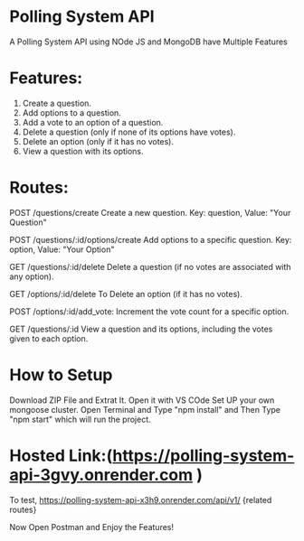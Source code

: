 # Polling System API

A Polling System API using NOde JS and MongoDB have Multiple Features

# Features:

1. Create a question.
2. Add options to a question.
3. Add a vote to an option of a question.
4. Delete a question (only if none of its options have votes).
5. Delete an option (only if it has no votes).
6. View a question with its options.


# Routes:

POST /questions/create  Create a new question.
Key: question,
Value: "Your Question"

POST /questions/:id/options/create  Add options to a specific question.
Key: option,
Value: "Your Option"

GET /questions/:id/delete    Delete a question (if no votes are associated with any option).

GET /options/:id/delete   To Delete an option (if it has no votes).

POST /options/:id/add_vote: Increment the vote count for a specific option.

GET /questions/:id   View a question and its options, including the votes given to each option.

# How to Setup
Download ZIP File and Extrat It.
Open it with VS COde
Set UP your own mongoose cluster.
Open Terminal and Type "npm install"
and Then Type "npm start" which will run the project.

# Hosted Link:(https://polling-system-api-3gvy.onrender.com )

To test, https://polling-system-api-x3h9.onrender.com/api/v1/ {related routes}

Now Open Postman and Enjoy the Features!


